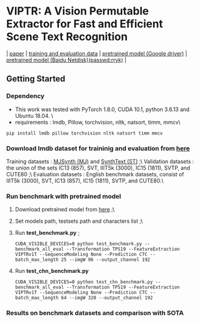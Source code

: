 # VIPTR: A Vision Permutable Extractor for Fast and Efficient Scene Text Recognition

| [paper](https://arxiv.org/abs/1904.01906) | [training and evaluation data](https://github.com/clovaai/deep-text-recognition-benchmark#download-lmdb-dataset-for-traininig-and-evaluation-from-here) | [pretrained model (Google driver)](https://www.dropbox.com/sh/j3xmli4di1zuv3s/AAArdcPgz7UFxIHUuKNOeKv_a?dl=0) | [pretrained model (Baidu Netdisk)(passwd:rryk)](https://pan.baidu.com/s/1KSNLv4EY3zFWHpBYlpFCBQ) |

## Getting Started

### Dependency

- This work was tested with PyTorch 1.8.0, CUDA 10.1, python 3.6.13 and Ubuntu 18.04. \\
- requirements : lmdb, Pillow, torchvision, nltk, natsort, timm, mmcv\\

```
pip install lmdb pillow torchvision nltk natsort timm mmcv
```

### Download lmdb dataset for traininig and evaluation from [here](https://www.dropbox.com/sh/i39abvnefllx2si/AAAbAYRvxzRp3cIE5HzqUw3ra?dl=0)

Training datasets : [MJSynth (MJ)](http://www.robots.ox.ac.uk/~vgg/data/text/) and [SynthText (ST)](http://www.robots.ox.ac.uk/~vgg/data/scenetext/) ;\\
Validation datasets : the union of the sets IC13 (857), SVT, IIIT5k (3000), IC15 (1811), SVTP, and CUTE80 ;\\
Evaluation datasets : English benchmark datasets, consist of IIIT5k (3000), SVT, IC13 (857), IC15 (1811), SVTP, and CUTE80.\\

### Run benchmark with pretrained model

1. Download pretrained model from [here](https://drive.google.com/drive/folders/15WPsuPJDCzhp2SvYZLRj8mAlT3zmoAMW) ;\\

2. Set models path, testsets path and characters  list ;\\

3. Run **test_benchmark.py** ;

   ```
   CUDA_VISIBLE_DEVICES=0 python test_benchmark.py --benchmark_all_eval --Transformation TPS19 --FeatureExtraction VIPTRv1T --SequenceModeling None --Prediction CTC --batch_max_length 25 --imgW 96 --output_channel 192
   ```

4. Run **test_chn_benchmark.py**

   ```
   CUDA_VISIBLE_DEVICES=0 python test_chn_benchmark.py --benchmark_all_eval --Transformation TPS19 --FeatureExtraction VIPTRv1T --SequenceModeling None --Prediction CTC --batch_max_length 64 --imgW 320 --output_channel 192
   ```

### Results on benchmark datasets and comparison with SOTA


